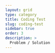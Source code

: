 ```yaml
---
layout: grid
type: category
title: Coding Test
slug: coding-test
sidebar: true
order: 3
description: >
  Problem / Solution
---
```

